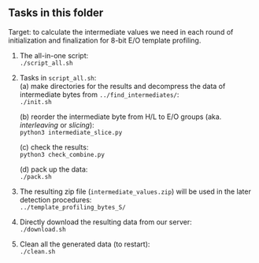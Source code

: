 ## Tasks in this folder

Target: to calculate the intermediate values we need in each round of initialization and finalization for 8-bit E/O template profiling.  

1. The all-in-one script:  
	`./script_all.sh`  

2. Tasks in `script_all.sh`:  
	(a) make directories for the results and decompress the data of intermediate bytes from `../find_intermediates/`:  
		`./init.sh`  

	(b) reorder the intermediate byte from H/L to E/O groups (aka. _interleaving_ or _slicing_):  
		`python3 intermediate_slice.py`  

	(c) check the results:  
		`python3 check_combine.py`

	(d) pack up the data:  
		`./pack.sh`  

4. The resulting zip file (`intermediate_values.zip`) will be used in the later detection procedures:  
	`../template_profiling_bytes_S/`  

5. Directly download the resulting data from our server:  
	`./download.sh`  

6. Clean all the generated data (to restart):  
	`./clean.sh`  

 
